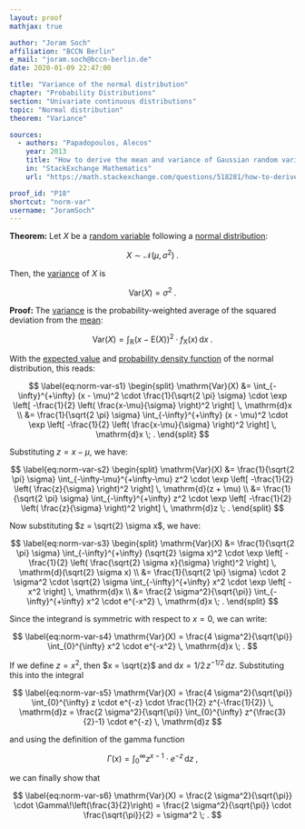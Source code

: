 ```yaml
---
layout: proof
mathjax: true

author: "Joram Soch"
affiliation: "BCCN Berlin"
e_mail: "joram.soch@bccn-berlin.de"
date: 2020-01-09 22:47:00

title: "Variance of the normal distribution"
chapter: "Probability Distributions"
section: "Univariate continuous distributions"
topic: "Normal distribution"
theorem: "Variance"

sources:
  - authors: "Papadopoulos, Alecos"
    year: 2013
    title: "How to derive the mean and variance of Gaussian random variable?"
    in: "StackExchange Mathematics"
    url: "https://math.stackexchange.com/questions/518281/how-to-derive-the-mean-and-variance-of-a-gaussian-random-variable"

proof_id: "P18"
shortcut: "norm-var"
username: "JoramSoch"
---
```



**Theorem:** Let $X$ be a [random variable](/D/rvar) following a [normal distribution](/D/norm):

$$ \label{eq:norm}
X \sim \mathcal{N}(\mu, \sigma^2) \; .
$$

Then, the [variance](/D/var) of $X$ is

$$ \label{eq:norm-mode}
\mathrm{Var}(X) = \sigma^2 \; .
$$


**Proof:** The [variance](/D/var) is the probability-weighted average of the squared deviation from the [mean](/D/ev):

$$ \label{eq:var}
\mathrm{Var}(X) = \int_{\mathbb{R}} (x - \mathrm{E}(X))^2 \cdot f_\mathrm{X}(x) \, \mathrm{d}x \; .
$$

With the [expected value](/P/norm-mean) and [probability density function](/P/norm-pdf) of the normal distribution, this reads:

$$ \label{eq:norm-var-s1}
\begin{split}
\mathrm{Var}(X) &= \int_{-\infty}^{+\infty} (x - \mu)^2 \cdot \frac{1}{\sqrt{2 \pi} \sigma} \cdot \exp \left[ -\frac{1}{2} \left( \frac{x-\mu}{\sigma} \right)^2 \right] \, \mathrm{d}x \\
&= \frac{1}{\sqrt{2 \pi} \sigma} \int_{-\infty}^{+\infty} (x - \mu)^2 \cdot \exp \left[ -\frac{1}{2} \left( \frac{x-\mu}{\sigma} \right)^2 \right] \, \mathrm{d}x \; .
\end{split}
$$

Substituting $z = x -\mu$, we have:

$$ \label{eq:norm-var-s2}
\begin{split}
\mathrm{Var}(X) &= \frac{1}{\sqrt{2 \pi} \sigma} \int_{-\infty-\mu}^{+\infty-\mu} z^2 \cdot \exp \left[ -\frac{1}{2} \left( \frac{z}{\sigma} \right)^2 \right] \, \mathrm{d}(z + \mu) \\
&= \frac{1}{\sqrt{2 \pi} \sigma} \int_{-\infty}^{+\infty} z^2 \cdot \exp \left[ -\frac{1}{2} \left( \frac{z}{\sigma} \right)^2 \right] \, \mathrm{d}z \; .
\end{split}
$$

Now substituting $z = \sqrt{2} \sigma x$, we have:

$$ \label{eq:norm-var-s3}
\begin{split}
\mathrm{Var}(X) &= \frac{1}{\sqrt{2 \pi} \sigma} \int_{-\infty}^{+\infty} (\sqrt{2} \sigma x)^2 \cdot \exp \left[ -\frac{1}{2} \left( \frac{\sqrt{2} \sigma x}{\sigma} \right)^2 \right] \, \mathrm{d}(\sqrt{2} \sigma x) \\
&= \frac{1}{\sqrt{2 \pi} \sigma} \cdot 2 \sigma^2 \cdot \sqrt{2} \sigma \int_{-\infty}^{+\infty} x^2 \cdot \exp \left[ -x^2 \right] \, \mathrm{d}x \\
&= \frac{2 \sigma^2}{\sqrt{\pi}} \int_{-\infty}^{+\infty} x^2 \cdot e^{-x^2} \, \mathrm{d}x \; .
\end{split}
$$

Since the integrand is symmetric with respect to $x = 0$, we can write:

$$ \label{eq:norm-var-s4}
\mathrm{Var}(X) = \frac{4 \sigma^2}{\sqrt{\pi}} \int_{0}^{\infty} x^2 \cdot e^{-x^2} \, \mathrm{d}x \; .
$$

If we define $z = x^2$, then $x = \sqrt{z}$ and $\mathrm{d}x = 1/2 \, z^{-1/2} \, \mathrm{d}z$. Substituting this into the integral

$$ \label{eq:norm-var-s5}
\mathrm{Var}(X) = \frac{4 \sigma^2}{\sqrt{\pi}} \int_{0}^{\infty} z \cdot e^{-z} \cdot \frac{1}{2} z^{-\frac{1}{2}} \, \mathrm{d}z = \frac{2 \sigma^2}{\sqrt{\pi}} \int_{0}^{\infty} z^{\frac{3}{2}-1} \cdot e^{-z} \, \mathrm{d}z
$$

and using the definition of the gamma function

$$ \label{eq:gam-fct}
\Gamma(x) = \int_{0}^{\infty} z^{x-1} \cdot e^{-z} \, \mathrm{d}z \; ,
$$

we can finally show that

$$ \label{eq:norm-var-s6}
\mathrm{Var}(X) = \frac{2 \sigma^2}{\sqrt{\pi}} \cdot \Gamma\!\left(\frac{3}{2}\right) = \frac{2 \sigma^2}{\sqrt{\pi}} \cdot \frac{\sqrt{\pi}}{2} = \sigma^2 \; .
$$